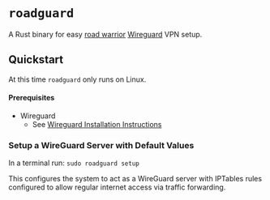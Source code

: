 # `roadguard`
A Rust binary for easy [road warrior](https://en.wikipedia.org/wiki/Road_warrior_(computing)) 
[Wireguard](https://www.wireguard.com/) VPN setup. 

## Quickstart
At this time `roadguard` only runs on Linux.

#### Prerequisites
* Wireguard
    * See [Wireguard Installation Instructions](https://www.wireguard.com/install/)

### Setup a WireGuard Server with Default Values
In a terminal run:
`sudo roadguard setup`

This configures the system to act as a WireGuard server with IPTables rules configured 
to allow regular internet access via traffic forwarding. 





